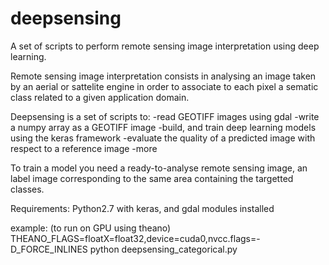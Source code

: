 # deepsensing
A set of scripts to perform remote sensing image interpretation using deep learning.

Remote sensing image interpretation consists in analysing an image taken by an aerial or sattelite engine in order to associate to each pixel a sematic class related to a given application domain.

Deepsensing is a set of scripts to:
  -read GEOTIFF images using gdal
  -write a numpy array as a GEOTIFF image
  -build, and train deep learning models using the keras framework
  -evaluate the quality of a predicted image with respect to a reference image
  -more
  
To train a model you need a ready-to-analyse remote sensing image, an label image corresponding to the same area containing the targetted classes.


Requirements:
  Python2.7 with keras, and gdal modules installed


example: (to run on GPU using theano)
THEANO_FLAGS=floatX=float32,device=cuda0,nvcc.flags=-D_FORCE_INLINES python deepsensing_categorical.py 
